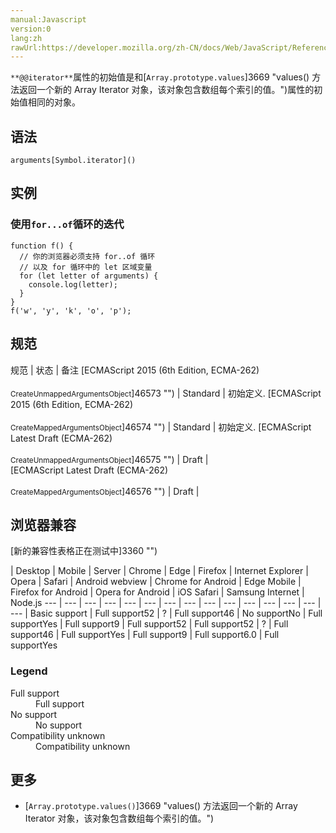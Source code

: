 ```yaml
---
manual:Javascript
version:0
lang:zh
rawUrl:https://developer.mozilla.org/zh-CN/docs/Web/JavaScript/Reference/Functions/arguments/@@iterator
---
```






`**@@iterator**`属性的初始值是和[`Array.prototype.values`]3669 "values() 方法返回一个新的 Array Iterator 对象，该对象包含数组每个索引的值。")属性的初始值相同的对象。


## 语法<a name="语法"></a>

```
arguments[Symbol.iterator]()
```

## 实例<a name="实例"></a>

### 使用`for...of`循环的迭代<a name="使用for...of循环的迭代"></a>

```
function f() {
  // 你的浏览器必须支持 for..of 循环
  // 以及 for 循环中的 let 区域变量
  for (let letter of arguments) {
    console.log(letter);
  }
}
f('w', 'y', 'k', 'o', 'p');
```

## 规范<a name="规范"></a>

规范 | 状态 | 备注 
[ECMAScript 2015 (6th Edition, ECMA-262)<br></br><small>CreateUnmappedArgumentsObject</small>]46573 "") | Standard | 初始定义. 
[ECMAScript 2015 (6th Edition, ECMA-262)<br></br><small>CreateMappedArgumentsObject</small>]46574 "") | Standard | 初始定义. 
[ECMAScript Latest Draft (ECMA-262)<br></br><small>CreateUnmappedArgumentsObject</small>]46575 "") | Draft |  
[ECMAScript Latest Draft (ECMA-262)<br></br><small>CreateMappedArgumentsObject</small>]46576 "") | Draft |  


## 浏览器兼容<a name="浏览器兼容"></a>
[新的兼容性表格正在测试中<i></i>]3360 "")

 | <abbr>Desktop<i></i></abbr> | <abbr>Mobile<i></i></abbr> | <abbr>Server<i></i></abbr> 
 | <abbr>Chrome<i></i></abbr> | <abbr>Edge<i></i></abbr> | <abbr>Firefox<i></i></abbr> | <abbr>Internet Explorer<i></i></abbr> | <abbr>Opera<i></i></abbr> | <abbr>Safari<i></i></abbr> | <abbr>Android webview<i></i></abbr> | <abbr>Chrome for Android<i></i></abbr> | <abbr>Edge Mobile<i></i></abbr> | <abbr>Firefox for Android<i></i></abbr> | <abbr>Opera for Android<i></i></abbr> | <abbr>iOS Safari<i></i></abbr> | <abbr>Samsung Internet<i></i></abbr> | <abbr>Node.js<i></i></abbr> 
 ---  |  ---  |  ---  |  ---  |  ---  |  ---  |  ---  |  ---  |  ---  |  ---  |  ---  |  ---  |  ---  |  ---  |  ---  | 
Basic support | <abbr>Full support</abbr>52 | <abbr>?</abbr> | <abbr>Full support</abbr>46 | <abbr>No support</abbr>No | <abbr>Full support</abbr>Yes | <abbr>Full support</abbr>9 | <abbr>Full support</abbr>52 | <abbr>Full support</abbr>52 | <abbr>?</abbr> | <abbr>Full support</abbr>46 | <abbr>Full support</abbr>Yes | <abbr>Full support</abbr>9 | <abbr>Full support</abbr>6.0 | <abbr>Full support</abbr>Yes 


### Legend<a name="Legend"></a>
<dl><dt id=''><abbr>Full support</abbr></dt><dd>Full support</dd><dt id=''><abbr>No support</abbr></dt><dd>No support</dd><dt id=''><abbr>Compatibility unknown</abbr></dt><dd>Compatibility unknown</dd></dl>


## 更多<a name="更多"></a>

* [`Array.prototype.values()`]3669 "values() 方法返回一个新的 Array Iterator 对象，该对象包含数组每个索引的值。")



